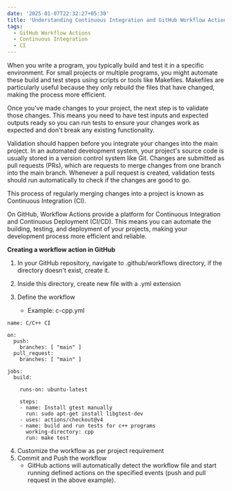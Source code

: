 ```yaml
---
date: '2025-01-07T22:32:27+05:30'
title: 'Understanding Continuous Integration and GitHub Workflow Actions'
tags:
  - GitHub Workflow Actions
  - Continuous Integration
  - CI
---
```


When you write a program, you typically build and test it in a specific environment. For small projects or multiple programs, you might automate these build and test steps using scripts or tools like Makefiles. Makefiles are particularly useful because they only rebuild the files that have changed, making the process more efficient.

Once you've made changes to your project, the next step is to validate those changes. This means you need to have test inputs and expected outputs ready so you can run tests to ensure your changes work as expected and don't break any existing functionality.

Validation should happen before you integrate your changes into the main project. In an automated development system, your project's source code is usually stored in a version control system like Git. Changes are submitted as pull requests (PRs), which are requests to merge changes from one branch into the main branch. Whenever a pull request is created, validation tests should run automatically to check if the changes are good to go.

This process of regularly merging changes into a project is known as Continuous Integration (CI).

On GitHub, Workflow Actions provide a platform for Continuous Integration and Continuous Deployment (CI/CD). This means you can automate the building, testing, and deployment of your projects, making your development process more efficient and reliable.

**Creating a workflow action in GitHub**
1. In your GitHub repository, navigate to .github/workflows directory, if the directory doesn't exist, create it.
2. Inside this directory, create new file with a .yml extension
3. Define the workflow

   - Example: c-cpp.yml
```
name: C/C++ CI

on:
  push:
    branches: [ "main" ]
  pull_request:
    branches: [ "main" ]

jobs:
  build:

    runs-on: ubuntu-latest

    steps:
    - name: Install gtest manually
      run: sudo apt-get install libgtest-dev
    - uses: actions/checkout@v4
    - name: build and run tests for c++ programs
      working-directory: cpp
      run: make test
```
4. Customize the workflow as per project requirement
5. Commit and Push the workflow
   - GitHub actions will automatically detect the workflow file and start running defined actions on the specified events (push and pull request in the above example).

